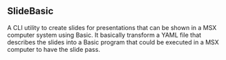 ## SlideBasic

A CLI utility to create slides for presentations that can be shown in a MSX computer system using Basic. It basically transform a YAML file that describes the slides into a Basic program that could be executed in a MSX computer to have the slide pass. 

